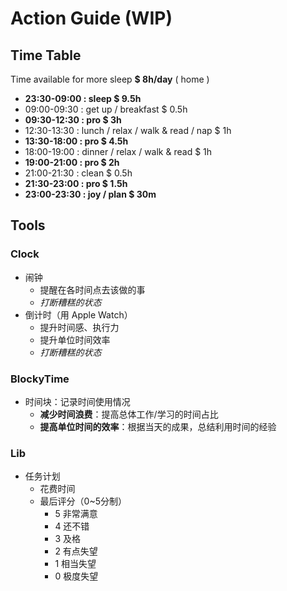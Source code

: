 # Action Guide (WIP)

## Time Table

Time available for more sleep **$ 8h/day** ( home )

- **23:30-09:00 : sleep $ 9.5h**
- 09:00-09:30 : get up / breakfast $ 0.5h
- **09:30-12:30 : pro $ 3h**
- 12:30-13:30 : lunch / relax / walk & read / nap $ 1h
- **13:30-18:00 : pro $ 4.5h**
- 18:00-19:00 : dinner / relax / walk & read $ 1h
- **19:00-21:00 : pro $ 2h**
- 21:00-21:30 : clean $ 0.5h
- **21:30-23:00 : pro $ 1.5h**
- **23:00-23:30 : joy / plan $ 30m**

<!--
Time available for more sleep **$ 8h/day**

- **23:30-09:00 : sleep $ 9.5h**
- 09:00-10:30 : get up / commute / breakfast $ 1.5h
- **10:30-11:30 : work $ 1h**
- 11:30-13:00 : lunch / relax / walk & read / nap $ 1.5h
- **13:00-18:00 : work $ 5h**
- 18:00-19:00 : dinner / relax / walk & read $ 1h
- **19:00-21:00 : work buf / stu $ 2h**
- 21:00-22:00 : plan / go home $ 1h
- 22:00-23:00 : clean / oth $ 1h
- **23:00-23:30 : joy / plan $ 30m**

-->

## Tools

### Clock

- 闹钟
    - 提醒在各时间点去该做的事
    - _打断糟糕的状态_
- 倒计时（用 Apple Watch）
    - 提升时间感、执行力
    - 提升单位时间效率
    - _打断糟糕的状态_

### BlockyTime

- 时间块：记录时间使用情况
    - **减少时间浪费**：提高总体工作/学习的时间占比
    - **提高单位时间的效率**：根据当天的成果，总结利用时间的经验

### Lib

- 任务计划
    - 花费时间
    - 最后评分（0~5分制）
        - 5 非常满意
        - 4 还不错
        - 3 及格
        - 2 有点失望
        - 1 相当失望
        - 0 极度失望
